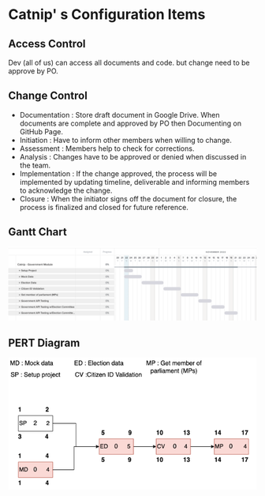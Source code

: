 # Catnip' s Configuration Items


## Access Control
Dev (all of us) can access all documents and code. but change need to be approve by PO.


## Change Control

- Documentation : Store draft document in Google Drive. When documents are complete and approved by PO then Documenting on GitHub Page.
- Initiation : Have to inform other members when willing to change.
- Assessment : Members help to check for corrections.
- Analysis : Changes have to be approved or denied when discussed in the team.
- Implementation : If the change approved, the process will be implemented by updating timeline, deliverable and informing members to acknowledge the change.
- Closure : When the initiator signs off the document for closure, the process is finalized and closed for future reference.


## Gantt Chart
![GanttChart](gantt-edited.png)


## PERT Diagram

![PERT](PERT-edited.png)
